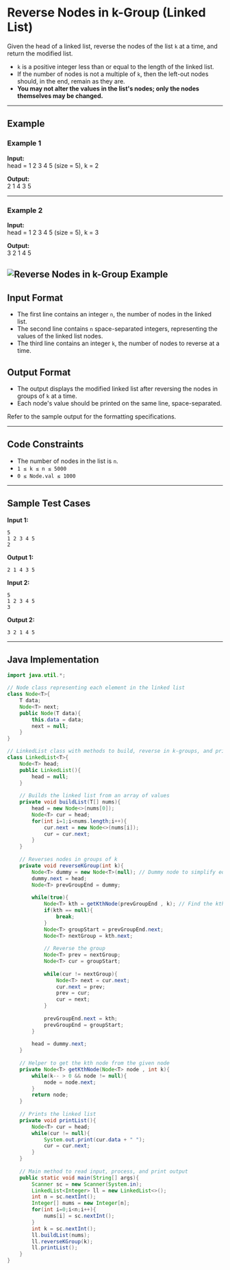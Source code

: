 # Reverse Nodes in k-Group (Linked List)

Given the head of a linked list, reverse the nodes of the list `k` at a time, and return the modified list.

- `k` is a positive integer less than or equal to the length of the linked list.
- If the number of nodes is not a multiple of `k`, then the left-out nodes should, in the end, remain as they are.
- **You may not alter the values in the list's nodes; only the nodes themselves may be changed.**

---

## Example

### Example 1

**Input:**  
head = 1 2 3 4 5 (size = 5), k = 2

**Output:**  
2 1 4 3 5

---

### Example 2

**Input:**  
head = 1 2 3 4 5 (size = 5), k = 3

**Output:**  
3 2 1 4 5

![Reverse Nodes in k-Group Example](https://assets.leetcode.com/uploads/2020/10/03/reverse_ex2.jpg)
---

## Input Format

- The first line contains an integer `n`, the number of nodes in the linked list.
- The second line contains `n` space-separated integers, representing the values of the linked list nodes.
- The third line contains an integer `k`, the number of nodes to reverse at a time.

## Output Format

- The output displays the modified linked list after reversing the nodes in groups of `k` at a time.
- Each node's value should be printed on the same line, space-separated.

Refer to the sample output for the formatting specifications.

---

## Code Constraints

- The number of nodes in the list is `n`.
- `1 ≤ k ≤ n ≤ 5000`
- `0 ≤ Node.val ≤ 1000`

---

## Sample Test Cases

**Input 1:**
```
5
1 2 3 4 5
2
```
**Output 1:**
```
2 1 4 3 5 
```

**Input 2:**
```
5
1 2 3 4 5
3
```
**Output 2:**
```
3 2 1 4 5 
```

---

## Java Implementation

```java
import java.util.*;

// Node class representing each element in the linked list
class Node<T>{
    T data;
    Node<T> next;
    public Node(T data){
        this.data = data;
        next = null;
    }
}

// LinkedList class with methods to build, reverse in k-groups, and print the list
class LinkedList<T>{
    Node<T> head;
    public LinkedList(){
        head = null;
    }
    
    // Builds the linked list from an array of values
    private void buildList(T[] nums){
        head = new Node<>(nums[0]);
        Node<T> cur = head;
        for(int i=1;i<nums.length;i++){
            cur.next = new Node<>(nums[i]);
            cur = cur.next;
        }
    }
    
    // Reverses nodes in groups of k
    private void reverseKGroup(int k){
        Node<T> dummy = new Node<T>(null); // Dummy node to simplify edge cases
        dummy.next = head;
        Node<T> prevGroupEnd = dummy;
        
        while(true){
            Node<T> kth = getKthNode(prevGroupEnd , k); // Find the kth node from prevGroupEnd
            if(kth == null){
                break;
            }
            Node<T> groupStart = prevGroupEnd.next;
            Node<T> nextGroup = kth.next;
            
            // Reverse the group
            Node<T> prev = nextGroup;
            Node<T> cur = groupStart;
            
            while(cur != nextGroup){
                Node<T> next = cur.next;
                cur.next = prev;
                prev = cur;
                cur = next;
            }
            
            prevGroupEnd.next = kth;
            prevGroupEnd = groupStart;
        }
        
        head = dummy.next;
    }
    
    // Helper to get the kth node from the given node
    private Node<T> getKthNode(Node<T> node , int k){
        while(k-- > 0 && node != null){
            node = node.next;
        }
        return node;
    }
    
    // Prints the linked list
    private void printList(){
        Node<T> cur = head;
        while(cur != null){
            System.out.print(cur.data + " ");
            cur = cur.next;
        }
    }
    
    // Main method to read input, process, and print output
    public static void main(String[] args){
        Scanner sc = new Scanner(System.in);
        LinkedList<Integer> ll = new LinkedList<>();
        int n = sc.nextInt();
        Integer[] nums = new Integer[n];
        for(int i=0;i<n;i++){
            nums[i] = sc.nextInt();
        }
        int k = sc.nextInt();
        ll.buildList(nums);
        ll.reverseKGroup(k);
        ll.printList();
    }
}
```